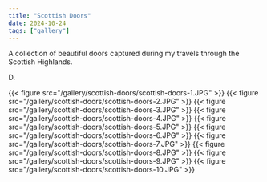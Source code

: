 ```yaml
---
title: "Scottish Doors"
date: 2024-10-24
tags: ["gallery"]
---
```


A collection of beautiful doors captured during my travels through the Scottish Highlands.

D.

{{< figure src="/gallery/scottish-doors/scottish-doors-1.JPG" >}}
{{< figure src="/gallery/scottish-doors/scottish-doors-2.JPG" >}}
{{< figure src="/gallery/scottish-doors/scottish-doors-3.JPG" >}}
{{< figure src="/gallery/scottish-doors/scottish-doors-4.JPG" >}}
{{< figure src="/gallery/scottish-doors/scottish-doors-5.JPG" >}}
{{< figure src="/gallery/scottish-doors/scottish-doors-6.JPG" >}}
{{< figure src="/gallery/scottish-doors/scottish-doors-7.JPG" >}}
{{< figure src="/gallery/scottish-doors/scottish-doors-8.JPG" >}}
{{< figure src="/gallery/scottish-doors/scottish-doors-9.JPG" >}}
{{< figure src="/gallery/scottish-doors/scottish-doors-10.JPG" >}}
